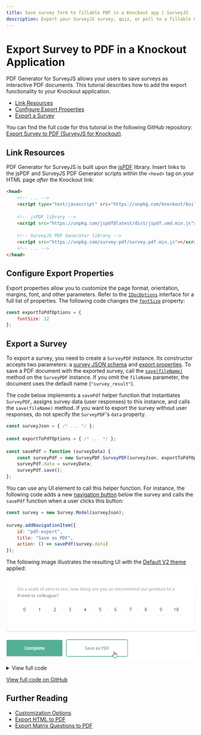 ```yaml
---
title: Save survey form to fillable PDF in a Knockout app | SurveyJS
description: Export your SurveyJS survey, quiz, or poll to a fillable PDF form in a Knockout application. A step-by-step guide to help you get started.
---
```

# Export Survey to PDF in a Knockout Application

PDF Generator for SurveyJS allows your users to save surveys as interactive PDF documents. This tutorial describes how to add the export functionality to your Knockout application.

- [Link Resources](#link-resources)
- [Configure Export Properties](#configure-export-properties)
- [Export a Survey](#export-a-survey)

You can find the full code for this tutorial in the following GitHub repository: <a href="https://github.com/surveyjs/code-examples/tree/main/get-started-pdf/knockout" target="blank">Export Survey to PDF (SurveyJS for Knockout)</a>.

## Link Resources

PDF Generator for SurveyJS is built upon the <a href="https://github.com/parallax/jsPDF#readme" target="_blank">jsPDF</a> library. Insert links to the jsPDF and SurveyJS PDF Generator scripts within the `<head>` tag on your HTML page _after_ the Knockout link:

```html
<head>
    <!-- ... -->
    <script type="text/javascript" src="https://unpkg.com/knockout/build/output/knockout-latest.js"></script>

    <!-- jsPDF library -->
    <script src="https://unpkg.com/jspdf@latest/dist/jspdf.umd.min.js"></script>

    <!-- SurveyJS PDF Generator library -->
    <script src="https://unpkg.com/survey-pdf/survey.pdf.min.js"></script>
    <!-- ... -->
</head>
```

## Configure Export Properties

Export properties allow you to customize the page format, orientation, margins, font, and other parameters. Refer to the [`IDocOptions`](/Documentation/Pdf-Export?id=idocoptions) interface for a full list of properties. The following code changes the [`fontSize`](/Documentation/Pdf-Export?id=idocoptions#fontSize) property:

```js
const exportToPdfOptions = {
    fontSize: 12
};
```

## Export a Survey

To export a survey, you need to create a `SurveyPDF` instance. Its constructor accepts two parameters: a [survey JSON schema](/Documentation/Library?id=design-survey-create-a-simple-survey#define-a-static-survey-model-in-json) and [export properties](#configure-export-properties). To save a PDF document with the exported survey, call the [`save(fileName)`](/Documentation/Pdf-Export?id=surveypdf#save) method on the `SurveyPDF` instance. If you omit the `fileName` parameter, the document uses the default name (`"survey_result"`).

The code below implements a `savePdf` helper function that instantiates `SurveyPDF`, assigns survey data (user responses) to this instance, and calls the `save(fileName)` method. If you want to export the survey without user responses, do not specify the `SurveyPDF`'s `data` property.

```js
const surveyJson = { /* ... */ };

const exportToPdfOptions = { /* ... */ };

const savePdf = function (surveyData) {
    const surveyPdf = new SurveyPDF.SurveyPDF(surveyJson, exportToPdfOptions);
    surveyPdf.data = surveyData;
    surveyPdf.save();
};
```

You can use any UI element to call this helper function. For instance, the following code adds a new [navigation button](/Documentation/Library?id=iaction) below the survey and calls the `savePdf` function when a user clicks this button:

```js
const survey = new Survey.Model(surveyJson);

survey.addNavigationItem({
    id: "pdf-export",
    title: "Save as PDF",
    action: () => savePdf(survey.data)
});
```

The following image illustrates the resulting UI with the [Default V2 theme](/Documentation/Library?id=get-started-knockout#link-surveyjs-resources) applied:

![Export Survey to PDF - Save as PDF navigation button](images/surveypdf-navigation-button.png)

<details>
    <summary>View full code</summary>  

```html
<!DOCTYPE html>
<html>
<head>
    <title>Export Survey to PDF - SurveyJS for Knockout</title>
    <meta charset="utf-8">
    <script type="text/javascript" src="https://unpkg.com/knockout/build/output/knockout-latest.js"></script>

    <!-- jsPDF library -->
    <script src="https://unpkg.com/jspdf@latest/dist/jspdf.umd.min.js"></script>

    <link href="https://unpkg.com/survey-knockout/defaultV2.min.css" type="text/css" rel="stylesheet">
    <script type="text/javascript" src="https://unpkg.com/survey-knockout/survey.ko.min.js"></script>

    <!-- SurveyJS PDF Generator library -->
    <script src="https://unpkg.com/survey-pdf/survey.pdf.min.js"></script>
    
    <script type="text/javascript" src="index.js"></script>
</head>
<body>
    <div id="surveyContainer"></div>
</body>
</html>
```

```js
Survey.StylesManager.applyTheme("defaultV2");

const surveyJson = {
    // ...
};

const survey = new Survey.Model(surveyJson);

const exportToPdfOptions = {
    fontSize: 12
};

const savePdf = function (surveyData) {
    const surveyPdf = new SurveyPDF.SurveyPDF(surveyJson, exportToPdfOptions);
    surveyPdf.data = surveyData;
    surveyPdf.save();
};

survey.addNavigationItem({
    id: "pdf-export",
    title: "Save as PDF",
    action: () => savePdf(survey.data)
});

document.addEventListener("DOMContentLoaded", function() {
    survey.render("surveyContainer");
});
```
</details>

<a href="https://github.com/surveyjs/code-examples/tree/main/get-started-pdf/knockout" target="blank">View full code on GitHub</a>

## Further Reading

- [Customization Options](/Documentation/Pdf-Export?id=Customization-Options)
- [Export HTML to PDF](/Documentation/Pdf-Export?id=HtmlToPdf)
- [Export Matrix Questions to PDF](/Documentation/Pdf-Export?id=MatrixToPdf)